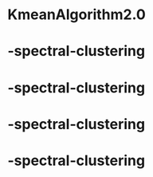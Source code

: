 # KmeanAlgorithm2.0
# -spectral-clustering
# -spectral-clustering
# -spectral-clustering
# -spectral-clustering
